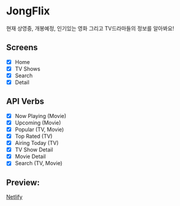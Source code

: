 # JongFlix

현재 상영중, 개봉예정, 인기있는 영화 그리고 TV드라마들의 정보를 알아봐요!

## Screens

- [x] Home
- [x] TV Shows
- [x] Search
- [x] Detail

## API Verbs

- [x] Now Playing (Movie)
- [x] Upcoming (Movie)
- [x] Popular (TV, Movie)
- [x] Top Rated (TV)
- [x] Airing Today (TV)
- [x] TV Show Detail
- [x] Movie Detail
- [x] Search (TV, Movie)

## Preview:

[Netlify](https://angry-wozniak-26967a.netlify.app/)
